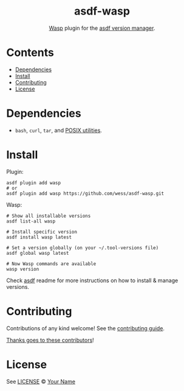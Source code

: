 <div align="center">

# asdf-wasp 
[Wasp](https://wasp-lang.dev) plugin for the [asdf version manager](https://asdf-vm.com).

</div>

# Contents

- [Dependencies](#dependencies)
- [Install](#install)
- [Contributing](#contributing)
- [License](#license)

# Dependencies

- `bash`, `curl`, `tar`, and [POSIX utilities](https://pubs.opengroup.org/onlinepubs/9699919799/idx/utilities.html).

# Install

Plugin:

```shell
asdf plugin add wasp
# or
asdf plugin add wasp https://github.com/wess/asdf-wasp.git
```

Wasp:

```shell
# Show all installable versions
asdf list-all wasp

# Install specific version
asdf install wasp latest

# Set a version globally (on your ~/.tool-versions file)
asdf global wasp latest

# Now Wasp commands are available
wasp version
```

Check [asdf](https://github.com/asdf-vm/asdf) readme for more instructions on how to
install & manage versions.

# Contributing

Contributions of any kind welcome! See the [contributing guide](contributing.md).

[Thanks goes to these contributors](https://github.com/wess/asdf-wasp/graphs/contributors)!

# License

See [LICENSE](LICENSE) © [Your Name](https://github.com/wess/)

